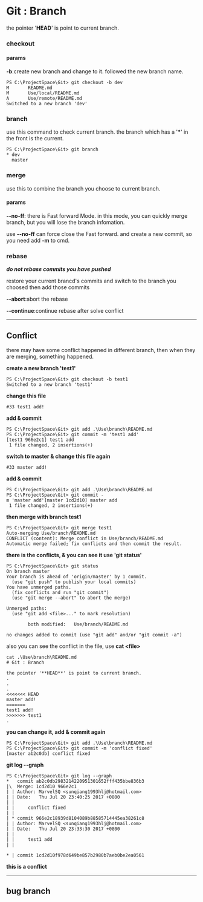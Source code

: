 # Git : Branch

the pointer '**HEAD**' is point to current branch.

### checkout

#### params
**-b**:create new branch and change to it.
followed the new branch name.
```
PS C:\ProjectSpace\Git> git checkout -b dev
M       README.md
M       Use/local/README.md
A       Use/remote/README.md
Switched to a new branch 'dev'
```
### branch
use this command to check current branch.
the branch which has a '**\***' in the front is the current.
```
PS C:\ProjectSpace\Git> git branch
* dev
  master
```

### merge
use this to combine the branch you choose to current branch.

#### params
**--no-ff**:
there is Fast forward Mode. in this mode, you can quickly merge branch, but you will lose the branch infomation.

use **--no-ff** can force close the Fast forward. and create a new commit, so you need add **-m** to cmd.

### rebase
***do not rebase commits you have pushed***

restore your current brancd's commits and switch to the branch you choosed then add those commits

**--abort**:abort the rebase

**--continue**:continue rebase after solve conflict


*****
## Conflict
there may have some conflict happened in different branch, then when they are merging, something happened.

**create a new branch 'test1'**
```
PS C:\ProjectSpace\Git> git checkout -b test1
Switched to a new branch 'test1'
```

**change this file**
```
#33 test1 add!
```

**add & commit**
```
PS C:\ProjectSpace\Git> git add .\Use\branch\README.md
PS C:\ProjectSpace\Git> git commit -m 'test1 add'
[test1 966e2c1] test1 add
 1 file changed, 2 insertions(+)
```

**switch to master & change this file again**

```
#33 master add!
```
**add & commit**
```
PS C:\ProjectSpace\Git> git add .\Use\branch\README.md
PS C:\ProjectSpace\Git> git commit -m 'master add'[master 1cd2d10] master add
 1 file changed, 2 insertions(+)
```

**then merge with branch test1**
```
PS C:\ProjectSpace\Git> git merge test1
Auto-merging Use/branch/README.md
CONFLICT (content): Merge conflict in Use/branch/README.md
Automatic merge failed; fix conflicts and then commit the result.
```

**there is the conflicts, & you can see it use 'git status'**

```
PS C:\ProjectSpace\Git> git status
On branch master
Your branch is ahead of 'origin/master' by 1 commit.
  (use "git push" to publish your local commits)
You have unmerged paths.
  (fix conflicts and run "git commit")
  (use "git merge --abort" to abort the merge)
 
Unmerged paths:
  (use "git add <file>..." to mark resolution)
 
        both modified:   Use/branch/README.md
 
no changes added to commit (use "git add" and/or "git commit -a")
```

also you can see the conflict in the file, use **cat &lt;file&gt;**

```
cat .\Use\branch\README.md
# Git : Branch
 
the pointer '**HEAD**' is point to current branch.
.
.
.
<<<<<<< HEAD
master add!
=======
test1 add!
>>>>>>> test1
.
```

**you can change it, add & commit again**

```
PS C:\ProjectSpace\Git> git add .\Use\branch\README.md
PS C:\ProjectSpace\Git> git commit -m 'conflict fixed'
[master ab2c0db] conflict fixed
```

**git log --graph**

```
PS C:\ProjectSpace\Git> git log --graph
*   commit ab2c0db2983214220951301652fff435bbe836b3
|\  Merge: 1cd2d10 966e2c1
| | Author: MarvelSQ <sunqiang1993hlj@hotmail.com>
| | Date:   Thu Jul 20 23:40:25 2017 +0800
| |
| |     conflict fixed
| |
| * commit 966e2c18939d8104089b88585714445ea38261c8
| | Author: MarvelSQ <sunqiang1993hlj@hotmail.com>
| | Date:   Thu Jul 20 23:33:30 2017 +0800
| |
| |     test1 add
| |

* | commit 1cd2d10f978d649be857b2980b7aeb0be2ea0561
```

**this is a conflict**

***
## bug branch
